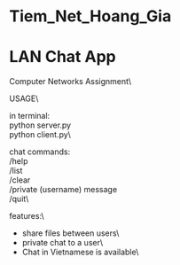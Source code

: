 # Tiem_Net_Hoang_Gia

# LAN Chat App

Computer Networks Assignment\

USAGE\

in terminal:\
python server.py\
python client.py\

chat commands:\
/help\
/list\
/clear\
/private (username) message\
/quit\

features:\

- share files between users\
- private chat to a user\
- Chat in Vietnamese is available\
